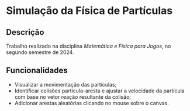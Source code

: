 # Simulação da Física de Partículas

## Descrição
Trabalho realizado na disciplina *Matemática e Física para Jogos*, no segundo semestre de 2024.

## Funcionalidades
- Visualizar a movimentação das partículas;
- Identificar colisões partícula-aresta e ajustar a velocidade da partícula com base no vetor reação resultante da colisão;
- Adicionar arestas aleatórias clicando no mouse sobre o canvas.